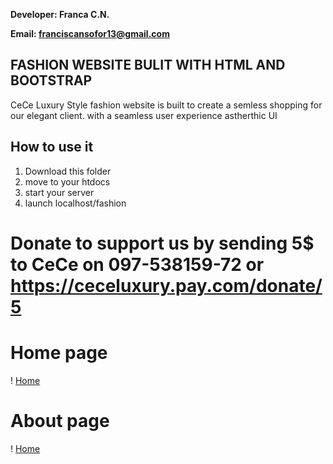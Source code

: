 **Developer: Franca C.N.**

**Email: franciscansofor13@gmail.com**

## FASHION WEBSITE BULIT WITH HTML AND BOOTSTRAP

CeCe Luxury Style fashion website is built to create a semless shopping for our elegant client. with a seamless user experience astherthic UI

## How to use it
1. Download this folder
2. move to your htdocs
3. start your server
4. launch localhost/fashion

# Donate to support us by sending  5$ to CeCe on 097-538159-72 or https://ceceluxury.pay.com/donate/5

# Home page
! [Home](screenshot/home.png.png)

# About page
! [Home](screenshot/arrivals.png.png)